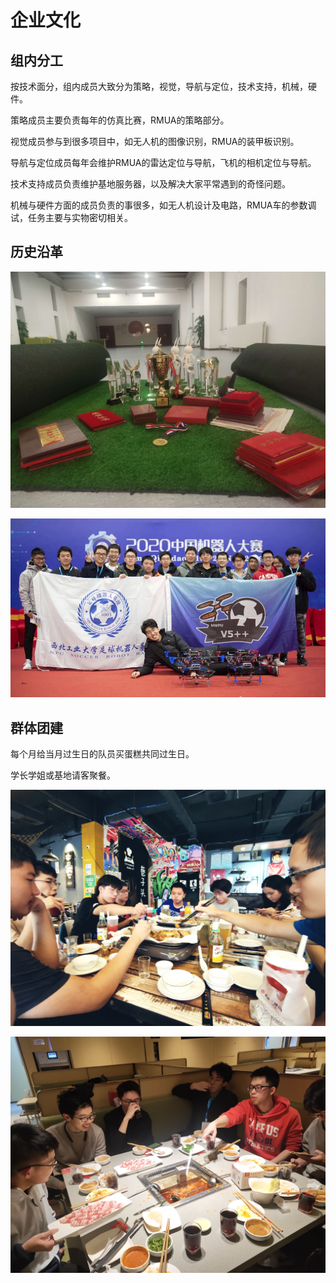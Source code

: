 # 企业文化

## 组内分工

按技术面分，组内成员大致分为策略，视觉，导航与定位，技术支持，机械，硬件。

策略成员主要负责每年的仿真比赛，RMUA的策略部分。

视觉成员参与到很多项目中，如无人机的图像识别，RMUA的装甲板识别。

导航与定位成员每年会维护RMUA的雷达定位与导航，飞机的相机定位与导航。

技术支持成员负责维护基地服务器，以及解决大家平常遇到的奇怪问题。

机械与硬件方面的成员负责的事很多，如无人机设计及电路，RMUA车的参数调试，任务主要与实物密切相关。

## 历史沿革

![累积的奖项](../resource/aboutus/prize.jpg)

![2020中国机器人大赛](../resource/aboutus/2020bigrace.jpg)



## 群体团建

每个月给当月过生日的队员买蛋糕共同过生日。

学长学姐或基地请客聚餐。

![聚餐1](../resource/aboutus/team_build1.jpg)

![聚餐2](../resource/aboutus/team_build2.jpg)